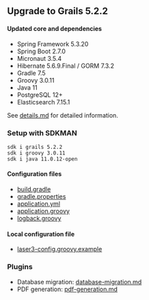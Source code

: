 
## Upgrade to Grails 5.2.2

#### Updated core and dependencies

- Spring Framework 5.3.20
- Spring Boot 2.7.0
- Micronaut 3.5.4
- Hibernate 5.6.9.Final / GORM 7.3.2
- Gradle 7.5
- Groovy 3.0.11
- Java 11
- PostgreSQL 12+
- Elasticsearch 7.15.1

See [details.md](./details.md) for detailed information.

### Setup with SDKMAN

    sdk i grails 5.2.2
    sdk i groovy 3.0.11
    sdk i java 11.0.12-open

#### Configuration files

- [build.gradle](../build.gradle)
- [gradle.properties](../gradle.properties)
- [application.yml](../grails-app/conf/application.yml)
- [application.groovy](../grails-app/conf/application.groovy)
- [logback.groovy](../grails-app/conf/logback.groovy)

#### Local configuration file

- [laser3-config.groovy.example](../files/server/laser3-config.groovy.example)

### Plugins 

- Database migration: [database-migration.md](./database-migration.md)
- PDF generation: [pdf-generation.md](./pdf-generation.md)
